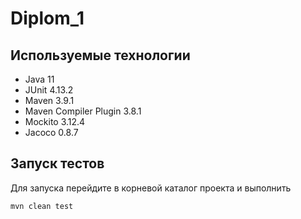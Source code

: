 # Diplom_1
## Используемые технологии
- Java 11
- JUnit 4.13.2
- Maven 3.9.1
- Maven Compiler Plugin 3.8.1
- Mockito 3.12.4
- Jacoco 0.8.7
## Запуск тестов
Для запуска перейдите в корневой каталог проекта и выполнить

    mvn clean test